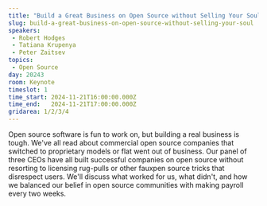 ```yaml
---
title: "Build a Great Business on Open Source without Selling Your Soul"
slug: build-a-great-business-on-open-source-without-selling-your-soul
speakers:
 - Robert Hodges
 - Tatiana Krupenya
 - Peter Zaitsev
topics:
 - Open Source
day: 20243
room: Keynote
timeslot: 1
time_start: 2024-11-21T16:00:00.000Z
time_end:   2024-11-21T17:00:00.000Z
gridarea: 1/2/3/4
---
```


Open source software is fun to work on, but building a real business is tough. We've all read about commercial open source companies that switched to proprietary models or flat went out of business. Our panel of three CEOs have all built successful companies on open source without resorting to licensing rug-pulls or other fauxpen source tricks that disrespect users. We'll discuss what worked for us, what didn't, and how we balanced our belief in open source communities with making payroll every two weeks.